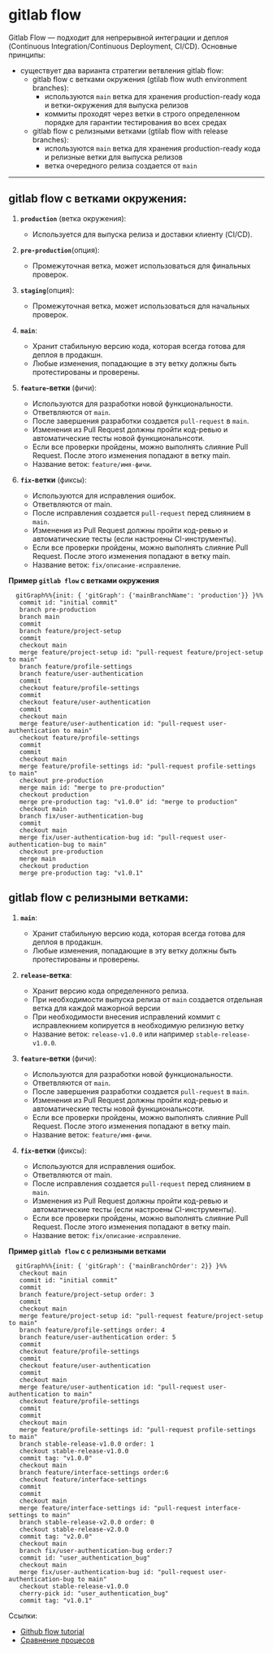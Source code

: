# gitlab flow

Gitlab Flow — подходит для непрерывной интеграции и деплоя (Continuous Integration/Continuous Deployment, CI/CD). Основные принципы:
  - существует два варианта стратегии ветвления gitlab flow:
    - gitlab flow с ветками окружения (gtilab flow wuth environment branches):
      - используются `main` ветка для хранения production-ready кода и ветки-окружения для выпуска релизов
      - коммиты проходят через ветки в строго определенном порядке для гарантии тестирования во всех средах
    - gitlab flow с релизными ветками (gtilab flow with release branches):
      - используются `main` ветка для хранения production-ready кода и релизные ветки для выпуска релизов
      - ветка очередного релиза создается от `main`
---

## gitlab flow с ветками окружения:
1. **`production`** (ветка окружения):
   - Используется для выпуска релиза и доставки клиенту (CI/CD).

2. **`pre-production`**(опция):
   - Промежуточная ветка, может использоваться для финальных проверок.

3. **`staging`**(опция):
   - Промежуточная ветка, может использоваться для начальных проверок.

4. **`main`**:
   - Хранит стабильную версию кода, которая всегда готова для деплоя в продакшн.
   - Любые изменения, попадающие в эту ветку должны быть протестированы и проверены.

5. **`feature`-ветки** (фичи):
   - Используются для разработки новой функциональности.
   - Ответвляются от `main`.
   - После завершения разработки создается `pull-request` в `main`.
   - Изменения из Pull Request должны пройти код-ревью и автоматические тесты новой функциональнсоти.
   - Если все проверки пройдены, можно выполнять слияние Pull Request. После этого изменения попадают в ветку main.
   - Название веток: `feature/имя-фичи`.

6. **`fix`-ветки** (фиксы):
   - Используются для исправления ошибок.
   - Ответвляются от main.
   - После исправления создается `pull-request` перед слиянием в `main`.
   - Изменения из Pull Request должны пройти код-ревью и автоматические тесты (если настроены CI-инструменты).
   - Если все проверки пройдены, можно выполнять слияние Pull Request. После этого изменения попадают в ветку main.
   - Название веток: `fix/описание-исправление`.

**Пример `gitlab flow` с ветками окружения**
```mermaid
  gitGraph%%{init: { 'gitGraph': {'mainBranchName': 'production'}} }%%
   commit id: "initial commit"
   branch pre-production
   branch main
   commit
   branch feature/project-setup
   commit
   checkout main
   merge feature/project-setup id: "pull-request feature/project-setup to main"
   branch feature/profile-settings
   branch feature/user-authentication
   commit
   checkout feature/profile-settings
   commit
   checkout feature/user-authentication
   commit
   checkout main
   merge feature/user-authentication id: "pull-request user-authentication to main"
   checkout feature/profile-settings
   commit
   commit
   checkout main
   merge feature/profile-settings id: "pull-request profile-settings to main"
   checkout pre-production
   merge main id: "merge to pre-production"
   checkout production
   merge pre-production tag: "v1.0.0" id: "merge to production"
   checkout main
   branch fix/user-authentication-bug
   commit
   checkout main
   merge fix/user-authentication-bug id: "pull-request user-authentication-bug to main"
   checkout pre-production
   merge main
   checkout production
   merge pre-production tag: "v1.0.1"
```


## gitlab flow с релизными ветками:
1. **`main`**:
   - Хранит стабильную версию кода, которая всегда готова для деплоя в продакшн.
   - Любые изменения, попадающие в эту ветку должны быть протестированы и проверены.

1. **`release`-ветка**:
   - Хранит версию кода определенного релиза.
   - При необходимости выпуска релиза от `main` создается отдельная ветка для каждой мажорной версии
   - При необходимости внесения исправлений коммит с исправлекнием копируется в необходимую релизную ветку
   - Название веток: `release-v1.0.0` или например `stable-release-v1.0.0`.

3. **`feature`-ветки** (фичи):
   - Используются для разработки новой функциональности.
   - Ответвляются от `main`.
   - После завершения разработки создается `pull-request` в `main`.
   - Изменения из Pull Request должны пройти код-ревью и автоматические тесты новой функциональнсоти.
   - Если все проверки пройдены, можно выполнять слияние Pull Request. После этого изменения попадают в ветку main.
   - Название веток: `feature/имя-фичи`.

4. **`fix`-ветки** (фиксы):
   - Используются для исправления ошибок.
   - Ответвляются от main.
   - После исправления создается `pull-request` перед слиянием в `main`.
   - Изменения из Pull Request должны пройти код-ревью и автоматические тесты (если настроены CI-инструменты).
   - Если все проверки пройдены, можно выполнять слияние Pull Request. После этого изменения попадают в ветку main.
   - Название веток: `fix/описание-исправление`.
  
**Пример `gitlab flow` с с релизными ветками**
```mermaid
  gitGraph%%{init: { 'gitGraph': {'mainBranchOrder': 2}} }%%
   checkout main
   commit id: "initial commit"
   commit
   branch feature/project-setup order: 3
   commit
   checkout main
   merge feature/project-setup id: "pull-request feature/project-setup to main"
   branch feature/profile-settings order: 4
   branch feature/user-authentication order: 5
   commit
   checkout feature/profile-settings
   commit
   checkout feature/user-authentication
   commit
   checkout main
   merge feature/user-authentication id: "pull-request user-authentication to main"
   checkout feature/profile-settings
   commit
   commit
   checkout main
   merge feature/profile-settings id: "pull-request profile-settings to main"
   branch stable-release-v1.0.0 order: 1
   checkout stable-release-v1.0.0
   commit tag: "v1.0.0"
   checkout main
   branch feature/interface-settings order:6
   checkout feature/interface-settings
   commit
   commit
   checkout main
   merge feature/interface-settings id: "pull-request interface-settings to main"
   branch stable-release-v2.0.0 order: 0
   checkout stable-release-v2.0.0
   commit tag: "v2.0.0"
   checkout main
   branch fix/user-authentication-bug order:7
   commit id: "user_authentication_bug"
   checkout main
   merge fix/user-authentication-bug id: "pull-request user-authentication-bug to main"
   checkout stable-release-v1.0.0
   cherry-pick id: "user_authentication_bug"
   commit tag: "v1.0.1"
```

Ссылки:

- [Github flow tutorial]([https://www.youtube.com/watch?v=ZJuUz5jWb44](https://youtu.be/ZJuUz5jWb44?feature=shared))
- [Сравнение процесов](https://yapro.ru/article/6172)
